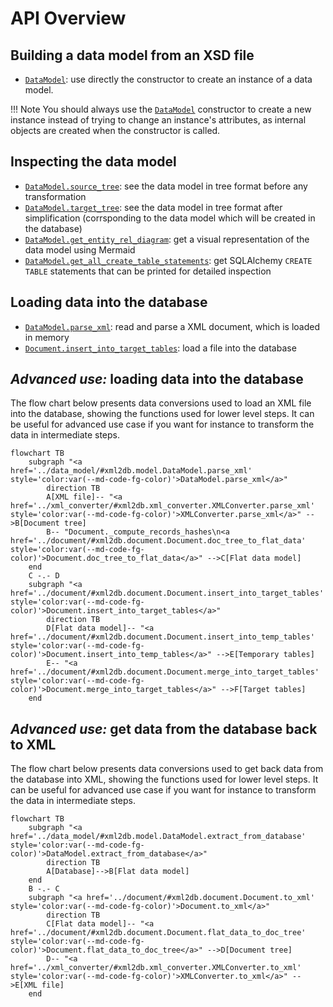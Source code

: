 # API Overview

## Building a data model from an XSD file

* [`DataModel`](data_model.md): use directly the constructor to create an instance of a data model. 

!!! Note 
    You should always use the [`DataModel`](data_model.md) constructor to create a new instance instead of trying to change an 
    instance's attributes, as internal objects are created when the constructor is called.

## Inspecting the data model

* [`DataModel.source_tree`](data_model.md): see the data model in tree format before any transformation
* [`DataModel.target_tree`](data_model.md): see the data model in tree format after simplification (corrsponding to the data model
    which will be created in the database)
* [`DataModel.get_entity_rel_diagram`](data_model.md/#xml2db.model.DataModel.get_entity_rel_diagram): get a visual 
    representation of the data model using Mermaid
* [`DataModel.get_all_create_table_statements`](data_model.md/#xml2db.model.DataModel.get_all_create_table_statements):
    get SQLAlchemy `CREATE TABLE` statements that can be printed for detailed inspection

## Loading data into the database

* [`DataModel.parse_xml`](data_model.md/#xml2db.model.DataModel.parse_xml): read and parse a XML document, which is
    loaded in memory
* [`Document.insert_into_target_tables`](document.md/#xml2db.document.Document.insert_into_target_tables): load a file
    into the database

## *Advanced use:* loading data into the database

The flow chart below presents data conversions used to load an XML file into the database, showing the functions used 
for lower level steps. It can be useful for advanced use case if you want for instance to transform the data in 
intermediate steps.

```mermaid
flowchart TB
    subgraph "<a href='../data_model/#xml2db.model.DataModel.parse_xml' style='color:var(--md-code-fg-color)'>DataModel.parse_xml</a>"
        direction TB
        A[XML file]-- "<a href='../xml_converter/#xml2db.xml_converter.XMLConverter.parse_xml' style='color:var(--md-code-fg-color)'>XMLConverter.parse_xml</a>" -->B[Document tree]
        B-- "Document._compute_records_hashes\n<a href='../document/#xml2db.document.Document.doc_tree_to_flat_data' style='color:var(--md-code-fg-color)'>Document.doc_tree_to_flat_data</a>" -->C[Flat data model]
    end
    C -.- D
    subgraph "<a href='../document/#xml2db.document.Document.insert_into_target_tables' style='color:var(--md-code-fg-color)'>Document.insert_into_target_tables</a>"
        direction TB
        D[Flat data model]-- "<a href='../document/#xml2db.document.Document.insert_into_temp_tables' style='color:var(--md-code-fg-color)'>Document.insert_into_temp_tables</a>" -->E[Temporary tables]
        E-- "<a href='../document/#xml2db.document.Document.merge_into_target_tables' style='color:var(--md-code-fg-color)'>Document.merge_into_target_tables</a>" -->F[Target tables]
    end
```

## *Advanced use:* get data from the database back to XML

The flow chart below presents data conversions used to get back data from the database into XML, showing the functions 
used for lower level steps. It can be useful for advanced use case if you want for instance to transform the data in 
intermediate steps.

```mermaid
flowchart TB
    subgraph "<a href='../data_model/#xml2db.model.DataModel.extract_from_database' style='color:var(--md-code-fg-color)'>DataModel.extract_from_database</a>"
        direction TB
        A[Database]-->B[Flat data model]    
    end
    B -.- C
    subgraph "<a href='../document/#xml2db.document.Document.to_xml' style='color:var(--md-code-fg-color)'>Document.to_xml</a>" 
        direction TB
        C[Flat data model]-- "<a href='../document/#xml2db.document.Document.flat_data_to_doc_tree' style='color:var(--md-code-fg-color)'>Document.flat_data_to_doc_tree</a>" -->D[Document tree]
        D-- "<a href='../xml_converter/#xml2db.xml_converter.XMLConverter.to_xml' style='color:var(--md-code-fg-color)'>XMLConverter.to_xml</a>" -->E[XML file]
    end
```
